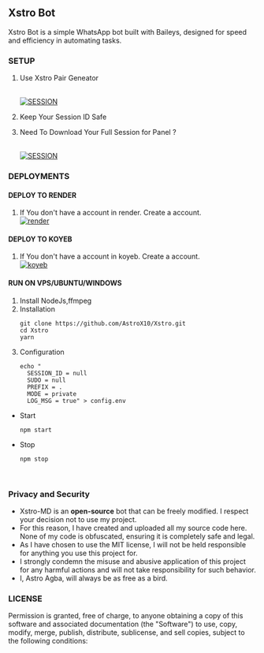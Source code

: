 ## Xstro Bot

Xstro Bot is a simple WhatsApp bot built with Baileys, designed for speed and efficiency in automating tasks.

### SETUP

1. Use Xstro Pair Geneator

   <br>
   <a href='https://astrox10.github.io/Xstro/' target="_blank"><img alt='SESSION' src='https://img.shields.io/badge/SESSION-100000?style=for-the-badge&logo=scan&logoColor=white&labelColor=black&color=black'/></a>

2. Keep Your Session ID Safe

3. Need To Download Your Full Session for Panel ?

   <br>
   <a href='https://session-wd8n.onrender.com' target="_blank"><img alt='SESSION' src='https://img.shields.io/badge/PANEL SESSION-100000?style=for-the-badge&logo=scan&logoColor=white&labelColor=black&color=black'/></a>

### DEPLOYMENTS

#### DEPLOY TO RENDER

1. If You don't have a account in render. Create a account.
   <br>
   <a href='https://dashboard.render.com/register' target="_blank"><img alt='render' src='https://img.shields.io/badge/-Create-black?style=for-the-badge&logo=render&logoColor=white'/></a>

#### DEPLOY TO KOYEB

1. If You don't have a account in koyeb. Create a account.
   <br>
   <a href='https://app.koyeb.com/auth/signup' target="_blank"><img alt='koyeb' src='https://img.shields.io/badge/-Create-black?style=for-the-badge&logo=koyeb&logoColor=white'/></a>

#### RUN ON VPS/UBUNTU/WINDOWS

1. Install NodeJs,ffmpeg
2. Installation
   ```
   git clone https://github.com/AstroX10/Xstro.git
   cd Xstro
   yarn
   ```
3. Configuration
   ```
   echo "
     SESSION_ID = null
     SUDO = null
     PREFIX = .
     MODE = private
     LOG_MSG = true" > config.env
   ```

- Start
  ```
  npm start
  ```
- Stop
  ```
  npm stop
  ```
  <br>

### Privacy and Security

- Xstro-MD is an **open-source** bot that can be freely modified. I respect your decision not to use my project.
- For this reason, I have created and uploaded all my source code here. None of my code is obfuscated, ensuring it is completely safe and legal.
- As I have chosen to use the MIT license, I will not be held responsible for anything you use this project for.
- I strongly condemn the misuse and abusive application of this project for any harmful actions and will not take responsibility for such behavior.
- I, Astro Agba, will always be as free as a bird.

### LICENSE

Permission is granted, free of charge, to anyone obtaining a copy of this software and associated documentation (the "Software") to use, copy, modify, merge, publish, distribute, sublicense, and sell copies, subject to the following conditions:
